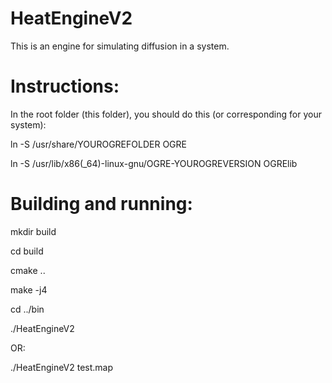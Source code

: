 HeatEngineV2
=========

This is an engine for simulating diffusion in a system.


Instructions:
====

In the root folder (this folder), you should do this (or corresponding for your system):

ln -S /usr/share/YOUROGREFOLDER OGRE

ln -S /usr/lib/x86(_64)-linux-gnu/OGRE-YOUROGREVERSION OGRElib

Building and running:
====

mkdir build

cd build

cmake ..

make -j4

cd ../bin

./HeatEngineV2

OR:

./HeatEngineV2 test.map

